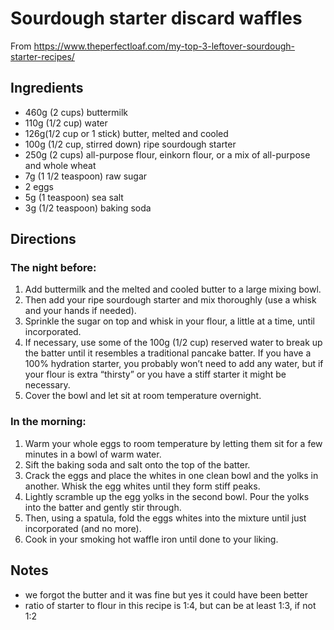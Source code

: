 # Sourdough starter discard waffles 
From https://www.theperfectloaf.com/my-top-3-leftover-sourdough-starter-recipes/


## Ingredients
- 460g (2 cups) buttermilk
- 110g (1/2 cup) water
- 126g(1/2 cup or 1 stick) butter, melted and cooled
- 100g (1/2 cup, stirred down) ripe sourdough starter
- 250g (2 cups) all-purpose flour, einkorn flour, or a mix of all-purpose and whole wheat
- 7g (1 1/2 teaspoon) raw sugar
- 2 eggs
- 5g (1 teaspoon) sea salt
- 3g (1/2 teaspoon) baking soda


## Directions

### The night before:
1. Add buttermilk and the melted and cooled butter to a large mixing bowl. 
2. Then add your ripe sourdough starter and mix thoroughly (use a whisk and your hands if needed). 
3. Sprinkle the sugar on top and whisk in your flour, a little at a time, until incorporated.
4. If necessary, use some of the 100g (1/2 cup) reserved water to break up the batter until it resembles a traditional pancake batter. If you have a 100% hydration starter, you probably won’t need to add any water, but if your flour is extra “thirsty” or you have a stiff starter it might be necessary.
5. Cover the bowl and let sit at room temperature overnight.

### In the morning:
1. Warm your whole eggs to room temperature by letting them sit for a few minutes in a bowl of warm water. 
2. Sift the baking soda and salt onto the top of the batter. 
3. Crack the eggs and place the whites in one clean bowl and the yolks in another. Whisk the egg whites until they form stiff peaks. 
4. Lightly scramble up the egg yolks in the second bowl. Pour the yolks into the batter and gently stir through. 
5. Then, using a spatula, fold the eggs whites into the mixture until just incorporated (and no more).
6. Cook in your smoking hot waffle iron until done to your liking.


## Notes
- we forgot the butter and it was fine but yes it could have been better
- ratio of starter to flour in this recipe is 1:4, but can be at least 1:3, if not 1:2

